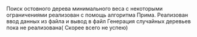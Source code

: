 Поиск остовного дерева минимального веса с некоторыми ограничениями реализован с помощь алгоритма Прима.
Реализован ввод данных из файла и вывод в файл
Генерация случайных деревьев пока не реализована( Скорее всего не успею)
